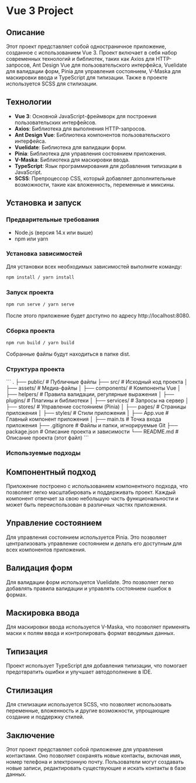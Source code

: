 # Vue 3 Project

## Описание

Этот проект представляет собой одностраничное приложение, созданное с использованием Vue 3. Проект включает в себя набор современных технологий и библиотек, таких как Axios для HTTP-запросов, Ant Design Vue для пользовательского интерфейса, Vuelidate для валидации форм, Pinia для управления состоянием, V-Maska для маскировки ввода и TypeScript для типизации. Также в проекте используется SCSS для стилизации.

## Технологии

- **Vue 3**: Основной JavaScript-фреймворк для построения пользовательских интерфейсов.
- **Axios**: Библиотека для выполнения HTTP-запросов.
- **Ant Design Vue**: Библиотека компонентов пользовательского интерфейса.
- **Vuelidate**: Библиотека для валидации форм.
- **Pinia**: Библиотека для управления состоянием приложения.
- **V-Maska**: Библиотека для маскировки ввода.
- **TypeScript**: Язык программирования для добавления типизации в JavaScript.
- **SCSS**: Препроцессор CSS, который добавляет дополнительные возможности, такие как вложенность, переменные и миксины.

## Установка и запуск

### Предварительные требования

- Node.js (версия 14.x или выше)
- npm или yarn

### Установка зависимостей

Для установки всех необходимых зависимостей выполните команду:

```bash
npm install / yarn install 
```

### Запуск проекта

```bash
npm run serve / yarn serve 
```

После этого приложение будет доступно по адресу http://localhost:8080.

### Сборка проекта

```bash
npm run build / yarn build 
```

Собранные файлы будут находиться в папке dist.

### Структура проекта

\```
.
├── public/            # Публичные файлы
├── src/               # Исходный код проекта
│   ├── assets/        # Медиа-файлы
│   ├── components/    # Компоненты Vue
│   ├── helpers/       # Правила валидации, регулярные выражения
│   ├── plugins/       # Плагины и библиотеки
│   ├── services/      # Запросы на сервер
│   ├── stores/        # Управление состоянием (Pinia)
│   ├── pages/         # Страницы приложения
│   ├── styles/        # Стили приложения
│   ├── App.vue        # Главный компонент приложения
│   ├── main.ts        # Точка входа приложения
├── .gitignore         # Файлы и папки, игнорируемые Git
├── package.json       # Описание проекта и зависимости
└── README.md          # Описание проекта (этот файл)
\```

### Используемые подходы
## Компонентный подход
Приложение построено с использованием компонентного подхода, что позволяет легко масштабировать и поддерживать проект. Каждый компонент отвечает за свою небольшую часть функциональности и может быть переиспользован в различных частях приложения.

## Управление состоянием
Для управления состоянием используется Pinia. Это позволяет централизовать управление состоянием и делать его доступным для всех компонентов приложения.

## Валидация форм
Для валидации форм используется Vuelidate. Это позволяет легко добавлять правила валидации и управлять состоянием ошибок в формах.

## Маскировка ввода
Для маскировки ввода используется V-Maska, что позволяет применять маски к полям ввода и контролировать формат вводимых данных.

## Типизация
Проект использует TypeScript для добавления типизации, что помогает предотвратить ошибки и улучшает автодополнение в IDE.

## Стилизация
Для стилизации используется SCSS, что позволяет использовать переменные, вложенность и другие возможности, упрощающие создание и поддержку стилей.

## Заключение

Этот проект представляет собой приложение для управления контактами. Оно позволяет сохранять новые контакты, включая имя, номер телефона и электронную почту. Пользователи могут создавать новые записи, редактировать существующие и искать контакты в базе данных. 